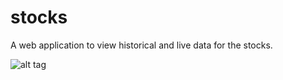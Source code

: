# stocks
A web application to view historical and live data for the stocks.

![alt tag](https://preview.ibb.co/eezzTH/proto1.png "Prototype 1")
